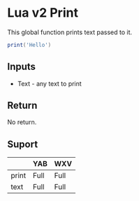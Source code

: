 # Lua v2 Print
This global function prints text passed to it.

```lua
print('Hello')
```

## Inputs
- Text - any text to print

## Return
No return.

## Suport

|       | YAB  | WXV  |
| ----- | ---- | ---- |
| print | Full | Full |
| text  | Full | Full |